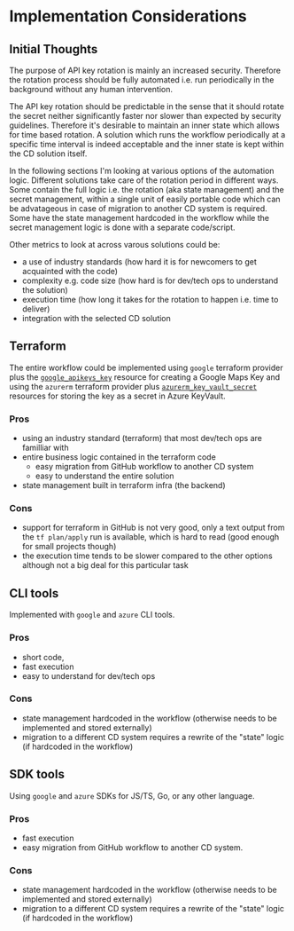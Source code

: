 # Implementation Considerations

## Initial Thoughts

The purpose of API key rotation is mainly an increased security. Therefore the rotation process should be fully automated i.e. run periodically in the background without any human intervention.

The API key rotation should be predictable in the sense that it should rotate the secret neither significantly faster nor slower than expected by security guidelines. Therefore it's desirable to maintain an inner state which allows for time based rotation. A solution which runs the workflow periodically at a specific time interval is indeed acceptable and the inner state is kept within the CD solution itself.

In the following sections I'm looking at various options of the automation logic. Different solutions take care of the rotation period in different ways. Some contain the full logic i.e. the rotation (aka state management) and the secret management, within a single unit of easily portable code which can be advatageous in case of migration to another CD system is required. Some have the state management hardcoded in the workflow while the secret management logic is done with a separate code/script.

Other metrics to look at across varous solutions could be:

- a use of industry standards (how hard it is for newcomers to get acquainted with the code)
- complexity e.g. code size (how hard is for dev/tech ops to understand the solution)
- execution time (how long it takes for the rotation to happen i.e. time to deliver)
- integration with the selected CD solution

## Terraform

The entire workflow could be implemented using `google` terraform provider plus the [`google_apikeys_key`](https://registry.terraform.io/providers/hashicorp/google/latest/docs/resources/apikeys_key) resource for creating a Google Maps Key and using the `azurerm` terraform provider plus [`azurerm_key_vault_secret`](https://registry.terraform.io/providers/hashicorp/azurerm/latest/docs/resources/key_vault_secret) resources for storing the key as a secret in Azure KeyVault.

### Pros

- using an industry standard (terraform) that most dev/tech ops are familliar with
- entire business logic contained in the terraform code
  - easy migration from GitHub workflow to another CD system
  - easy to understand the entire solution
- state management built in terraform infra (the backend)

### Cons

- support for terraform in GitHub is not very good, only a text output from the `tf plan/apply` run is available, which is hard to read (good enough for small projects though)
- the execution time tends to be slower compared to the other options although not a big deal for this particular task

## CLI tools

Implemented with `google` and `azure` CLI tools.

### Pros

- short code,
- fast execution
- easy to understand for dev/tech ops

### Cons

- state management hardcoded in the workflow (otherwise needs to be implemented and  stored externally)
- migration to a different CD system requires a rewrite of the "state" logic (if hardcoded in the workflow)

## SDK tools

Using `google` and `azure` SDKs for JS/TS, Go, or any other language.

### Pros

- fast execution
- easy migration from GitHub workflow to another CD system.

### Cons

- state management hardcoded in the workflow (otherwise needs to be implemented and  stored externally)
- migration to a different CD system requires a rewrite of the "state" logic (if hardcoded in the workflow)
